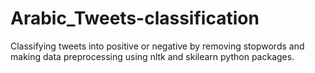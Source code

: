 # Arabic_Tweets-classification

Classifying tweets into positive or negative by removing stopwords and making data preprocessing using nltk and skilearn python packages.
